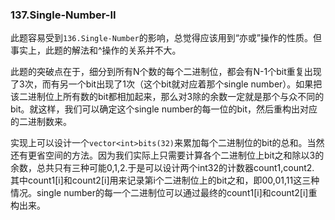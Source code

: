 ### 137.Single-Number-II

此题容易受到```136.Single-Number```的影响，总觉得应该用到“亦或”操作的性质。但事实上，此题的解法和^操作的关系并不大。

此题的突破点在于，细分到所有N个数的每个二进制位，都会有N-1个bit重复出现了3次，而有另一个bit出现了1次（这个bit就对应着那个single number）。如果把该二进制位上所有数的bit都相加起来，那么对3除的余数一定就是那个与众不同的bit。就这样，我们可以确定这个single number的每一位的bit，然后重构出对应的二进制数来。

实现上可以设计一个```vector<int>bits(32)```来累加每个二进制位的bit的总和。当然还有更省空间的方法。因为我们实际上只需要计算各个二进制位上bit之和除以3的余数，总共只有三种可能0,1,2.于是可以设计两个int32的计数器count1,count2. 其中count1[i]和count2[i]用来记录第i个二进制位上的bit之和，即00,01,11这三种情况。single number的每一个二进制位可以通过最终的count1[i]和count2[i]重构出来。
